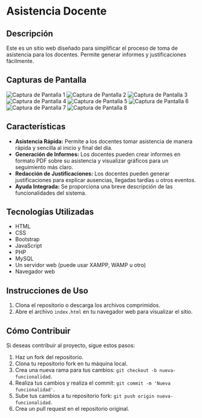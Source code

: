 # Asistencia Docente

## Descripción
Este es un sitio web diseñado para simplificar el proceso de toma de asistencia para los docentes. Permite generar informes y justificaciones fácilmente.

## Capturas de Pantalla

![Captura de Pantalla 1](https://github.com/YonanJulca/Asistencia-Docente/assets/118832697/636230c6-39c5-4a86-8158-764110a46387)
![Captura de Pantalla 2](https://github.com/YonanJulca/Asistencia-Docente/assets/118832697/c871049a-1f11-4e86-b99f-aa496e6f6653)
![Captura de Pantalla 3](https://github.com/YonanJulca/Asistencia-Docente/assets/118832697/a99bfb18-d8eb-4bed-90f1-18588e489994)
![Captura de Pantalla 4](https://github.com/YonanJulca/Asistencia-Docente/assets/118832697/eaf8939f-2bf3-46d9-a28c-a0ab124c8151)
![Captura de Pantalla 5](https://github.com/YonanJulca/Asistencia-Docente/assets/118832697/96b7a0e8-7236-416c-85bf-82d6835c06c5)
![Captura de Pantalla 6](https://github.com/YonanJulca/Asistencia-Docente/assets/118832697/7c6e26ef-8df1-4cd5-b38f-48c39045b8b6)
![Captura de Pantalla 7](https://github.com/YonanJulca/Asistencia-Docente/assets/118832697/10ecb45c-1f8a-4c7d-8d5a-a0f947ee78c6)
![Captura de Pantalla 8](https://github.com/YonanJulca/Asistencia-Docente/assets/118832697/7f34bba8-ebb1-482e-a4be-312d89e06667)

## Características

- **Asistencia Rápida:** Permite a los docentes tomar asistencia de manera rápida y sencilla al inicio y final del día.
- **Generación de Informes:** Los docentes pueden crear informes en formato PDF sobre su asistencia y visualizar gráficos para un seguimiento más claro.
- **Redacción de Justificaciones:** Los docentes pueden generar justificaciones para explicar ausencias, llegadas tardías u otros eventos.
- **Ayuda Integrada:** Se proporciona una breve descripción de las funcionalidades del sistema.

## Tecnologías Utilizadas

- HTML
- CSS
- Bootstrap
- JavaScript
- PHP
- MySQL
- Un servidor web (puede usar XAMPP, WAMP u otro)
- Navegador web

## Instrucciones de Uso

1. Clona el repositorio o descarga los archivos comprimidos.
2. Abre el archivo `index.html` en tu navegador web para visualizar el sitio.

## Cómo Contribuir

Si deseas contribuir al proyecto, sigue estos pasos:

1. Haz un fork del repositorio.
2. Clona tu repositorio fork en tu máquina local.
3. Crea una nueva rama para tus cambios: `git checkout -b nueva-funcionalidad`.
4. Realiza tus cambios y realiza el commit: `git commit -m 'Nueva funcionalidad'`.
5. Sube tus cambios a tu repositorio fork: `git push origin nueva-funcionalidad`.
6. Crea un pull request en el repositorio original.


